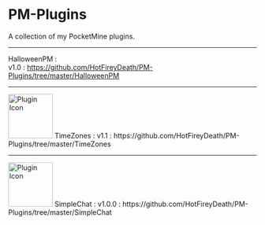 # PM-Plugins
A collection of my PocketMine plugins.  

---

HalloweenPM :  
v1.0 : https://github.com/HotFireyDeath/PM-Plugins/tree/master/HalloweenPM  

---  

<img src="http://fustarbuffet.com/redstonecarrotpe/unnamed.jpg" alt="Plugin Icon" style="width:90px;height:90px">  
TimeZones :  
v1.1 : https://github.com/HotFireyDeath/PM-Plugins/tree/master/TimeZones  

---

<img src="http://fustarbuffet.com/redstonecarrotpe/chatfilter1212.png" alt="Plugin Icon" style="width:90px;height:90px">
SimpleChat :  
v1.0.0 : https://github.com/HotFireyDeath/PM-Plugins/tree/master/SimpleChat
